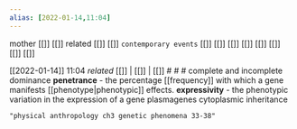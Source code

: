 ```yaml
---
alias: [2022-01-14,11:04]
---
```

 mother [[]] [[]]
 related [[]] [[]]
 `contemporary events` [[]] [[]] [[]] [[]] [[]] [[]] [[]] [[]]

[[2022-01-14]] 11:04 _related_ [[]] | [[]] | [[]] # # #
complete and incomplete dominance
**penetrance** - the percentage [[frequency]] with which a gene manifests [[phenotype|phenotypic]] effects.
**expressivity** - the phenotypic variation in the expression of a gene
plasmagenes
cytoplasmic inheritance
```query 2022-01-14 11:24
"physical anthropology ch3 genetic phenomena 33-38"
```
